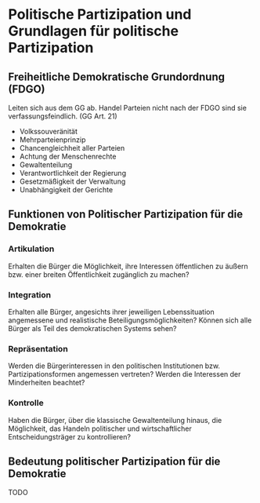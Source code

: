 # Politische Partizipation und Grundlagen für politische Partizipation

## Freiheitliche Demokratische Grundordnung (FDGO)

Leiten sich aus dem GG ab. Handel Parteien nicht nach der FDGO sind sie verfassungsfeindlich. (GG Art. 21)

- Volkssouveränität
- Mehrparteienprinzip
- Chancengleichheit aller Parteien
- Achtung der Menschenrechte
- Gewaltenteilung
- Verantwortlichkeit der Regierung
- Gesetzmäßigkeit der Verwaltung
- Unabhängigkeit der Gerichte

## Funktionen von Politischer Partizipation für die Demokratie

### Artikulation

Erhalten die Bürger die Möglichkeit, ihre Interessen öffentlichen zu äußern bzw. einer breiten Öffentlichkeit zugänglich zu machen?

### Integration

Erhalten alle Bürger, angesichts ihrer jeweiligen Lebenssituation angemessene und realistische Beteiligungsmöglichkeiten? Können sich alle Bürger als Teil des demokratischen Systems sehen?

### Repräsentation

Werden die Bürgerinteressen in den politischen Institutionen bzw. Partizipationsformen angemessen vertreten? Werden die Interessen der Minderheiten beachtet?

### Kontrolle

Haben die Bürger, über die klassische Gewaltenteilung hinaus, die Möglichkeit, das Handeln politischer und wirtschaftlicher Entscheidungsträger zu kontrollieren?

## Bedeutung politischer Partizipation für die Demokratie

TODO
